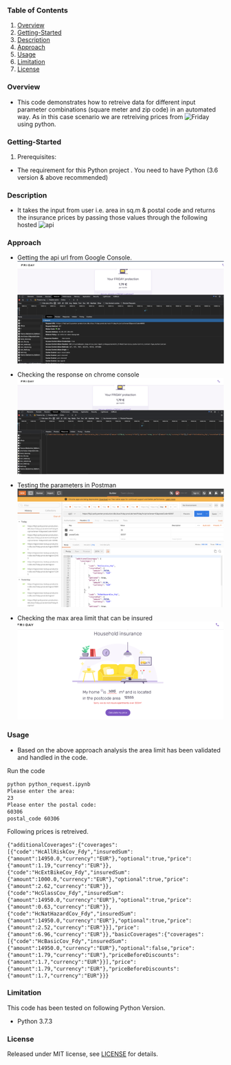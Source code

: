 ### Table of Contents

1. [Overview](#Overview)
2. [Getting-Started](#Getting-Started)
3. [Description](#Description)
4. [Approach](#Approach)
5. [Usage](#Usage)
6. [Limitation](#Limitation)
7. [License](#License)

### Overview

* This code demonstrates how to retreive data for different input parameter combinations (square meter and zip code) in an automated way.
As in this case scenario we are retreiving prices from ![Friday](https://hausratversicherung.friday.de/offer) using python.


### Getting-Started

1. Prerequisites:

* The requirement for this Python project . You need to have Python (3.6 version  & above recommended) 


### Description 

* It takes the input from user i.e. area in sq.m & postal code and returns the insurance prices by passing those values
through the following hosted ![api](https://fdy2-policycenter-production.k8s.blue.friday-prod.de/rest/friday/hc/price?) 


### Approach

* Getting the api url from Google Console.
![Chrome_Console](https://github.com/himani-de/python-requests/blob/master/images/chrome_console.png)

* Checking the response on chrome console
![Cheome_Resonse](https://github.com/himani-de/python-requests/blob/master/images/chrome_response.png)

* Testing the parameters in Postman
![Postman_Parameters](https://github.com/himani-de/python-requests/blob/master/images/postman_get.png)

* Checking the max area limit that can be insured
![Area_Limit](https://github.com/himani-de/python-requests/blob/master/images/area_limit.png)



### Usage

* Based on the above approach analysis the area limit has been validated and handled in the code.

Run the code
```
python python_request.ipynb
Please enter the area:
23
Please enter the postal code:
60306
postal_code 60306

```

Following prices is retreived.

```
{"additionalCoverages":{"coverages":[{"code":"HcAllRiskCov_Fdy","insuredSum":{"amount":14950.0,"currency":"EUR"},"optional":true,"price":{"amount":1.19,"currency":"EUR"}},{"code":"HcExtBikeCov_Fdy","insuredSum":{"amount":1000.0,"currency":"EUR"},"optional":true,"price":{"amount":2.62,"currency":"EUR"}},{"code":"HcGlassCov_Fdy","insuredSum":{"amount":14950.0,"currency":"EUR"},"optional":true,"price":{"amount":0.63,"currency":"EUR"}},{"code":"HcNatHazardCov_Fdy","insuredSum":{"amount":14950.0,"currency":"EUR"},"optional":true,"price":{"amount":2.52,"currency":"EUR"}}],"price":{"amount":6.96,"currency":"EUR"}},"basicCoverages":{"coverages":[{"code":"HcBasicCov_Fdy","insuredSum":{"amount":14950.0,"currency":"EUR"},"optional":false,"price":{"amount":1.79,"currency":"EUR"},"priceBeforeDiscounts":{"amount":1.7,"currency":"EUR"}}],"price":{"amount":1.79,"currency":"EUR"},"priceBeforeDiscounts":{"amount":1.7,"currency":"EUR"}}}
```  

### Limitation 

 
This code has been tested on following Python Version. 

* Python 3.7.3

### License

Released under MIT license, see [LICENSE](LICENSE.md) for details.
